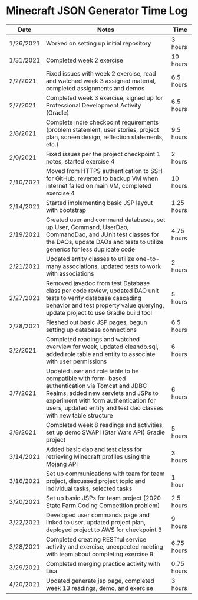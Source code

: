 # Minecraft JSON Generator Time Log  

| Date | Notes | Time |
| --- | --- | --- |
| 1/26/2021 | Worked on setting up initial repository | 3 hours |
| 1/31/2021 | Completed week 2 exercise | 10 hours |
| 2/2/2021 | Fixed issues with week 2 exercise, read and watched week 3 assigned material, completed assignments and demos | 6.5 hours |
| 2/7/2021 | Completed week 3 exercise, signed up for Professional Development Activity (Gradle) | 6.5 hours |
| 2/8/2021 | Complete indie checkpoint requirements (problem statement, user stories, project plan, screen design, reflection statements, etc.) | 9.5 hours |
| 2/9/2021 | Fixed issues per the project checkpoint 1 notes, started exercise 4 | 2 hours |
| 2/10/2021 | Moved from HTTPS authentication to SSH for GitHub, reverted to backup VM when internet failed on main VM, completed exercise 4 | 10 hours |
| 2/14/2021 | Started implementing basic JSP layout with bootstrap | 1.25 hours |
| 2/19/2021 | Created user and command databases, set up User, Command, UserDao, CommandDao, and JUnit test classes for the DAOs, update DAOs and tests to utilize generics for less duplicate code | 4.75 hours |
| 2/21/2021 | Updated entity classes to utilize one-to-many associations, updated tests to work with associations | 2 hours |
| 2/27/2021 | Removed javadoc from test Database class per code review, updated DAO unit tests to verify database cascading behavior and test property value querying, update project to use Gradle build tool | 5 hours |
| 2/28/2021 | Fleshed out basic JSP pages, begun setting up database connections | 6.5 hours |
| 3/2/2021 | Completed readings and watched overview for week, updated cleandb.sql, added role table and entity to associate with user permissions | 6 hours |
| 3/7/2021 | Updated user and role table to be compatible with form-based authentication via Tomcat and JDBC Realms, added new servlets and JSPs to experiment with form authentication for users, updated entity and test dao classes with new table structure | 6 hours |
| 3/8/2021 | Completed week 8 readings and activities, set up demo SWAPI (Star Wars API) Gradle project | 5 hours |
| 3/14/2021 | Added basic dao and test class for retrieving Minecraft profiles using the Mojang API | 3 hours |
| 3/16/2021 | Set up communications with team for team project, discussed project topic and individual tasks, selected tasks | 1 hour |
| 3/20/2021 | Set up basic JSPs for team project (2020 State Farm Coding Competition problem) | 2.5 hours |
| 3/22/2021 | Developed user commands page and linked to user, updated project plan, deployed project to AWS for checkpoint 3 | 9 hours |
| 3/28/2021 | Completed creating RESTful service activity and exercise, unexpected meeting with team about completing exercise 9 | 6.75 hours |
| 3/29/2021 | Completed merging practice activity with Lisa | 0.75 hours |
| 4/20/2021 | Updated generate jsp page, completed week 13 readings, demo, and exercise | 3 hours |
